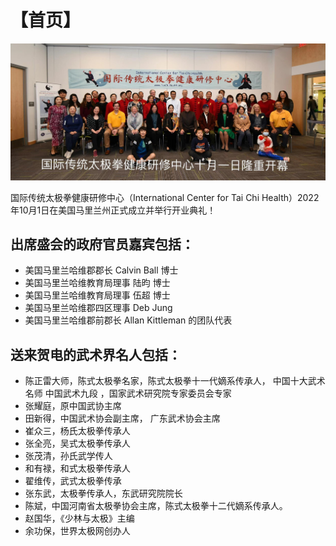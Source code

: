 # 【首页】

![中心开幕](grand_opening.jpg)

国际传统太极拳健康研修中心（International Center for Tai Chi Health）2022年10月1日在美国马里兰州正式成立并举行开业典礼！

## 出席盛会的政府官员嘉宾包括：

- 美国马里兰哈维郡郡长 Calvin Ball 博士
- 美国马里兰哈维教育局理事 陆昀 博士
- 美国马里兰哈维教育局理事 伍超 博士
- 美国马里兰哈维郡四区理事 Deb Jung
- 美国马里兰哈维郡前郡长 Allan Kittleman 的团队代表

## 送来贺电的武术界名人包括：

- 陈正雷大师，陈式太极拳名家，陈式太极拳十一代嫡系传承人， 中国十大武术名师 中国武术九段 ，国家武术研究院专家委员会专家
- 张耀庭，原中国武协主席
- 田新得，中国武术协会副主席， 广东武术协会主席
- 崔众三，杨氏太极拳传承人
- 张全亮，吴式太极拳传承人
- 张茂清，孙氏武学传人
- 和有禄，和式太极拳传承人
- 翟维传，武式太极拳传承
- 张东武，太极拳传承人，东武研究院院长
- 陈斌，中国河南省太极拳协会主席，陈式太极拳十二代嫡系传承人。
- 赵国华，《少林与太极》主编
- 余功保，世界太极网创办人
